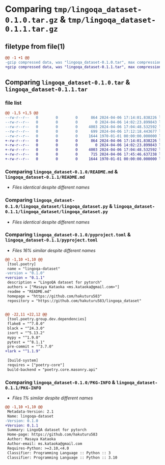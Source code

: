 # Comparing `tmp/lingoqa_dataset-0.1.0.tar.gz` & `tmp/lingoqa_dataset-0.1.1.tar.gz`

## filetype from file(1)

```diff
@@ -1 +1 @@
-gzip compressed data, was "lingoqa_dataset-0.1.0.tar", max compression
+gzip compressed data, was "lingoqa_dataset-0.1.1.tar", max compression
```

## Comparing `lingoqa_dataset-0.1.0.tar` & `lingoqa_dataset-0.1.1.tar`

### file list

```diff
@@ -1,5 +1,5 @@
--rw-r--r--   0        0        0      864 2024-04-06 17:14:01.838226 lingoqa_dataset-0.1.0/README.md
--rw-r--r--   0        0        0        0 2024-04-06 14:02:23.899843 lingoqa_dataset-0.1.0/lingoqa_dataset/__init__,py
--rw-r--r--   0        0        0     4003 2024-04-06 17:04:48.532592 lingoqa_dataset-0.1.0/lingoqa_dataset/lingoqa_dataset.py
--rw-r--r--   0        0        0      699 2024-04-06 17:12:18.443677 lingoqa_dataset-0.1.0/pyproject.toml
--rw-r--r--   0        0        0     1644 1970-01-01 00:00:00.000000 lingoqa_dataset-0.1.0/PKG-INFO
+-rw-r--r--   0        0        0      864 2024-04-06 17:14:01.838226 lingoqa_dataset-0.1.1/README.md
+-rw-r--r--   0        0        0        0 2024-04-06 14:02:23.899843 lingoqa_dataset-0.1.1/lingoqa_dataset/__init__,py
+-rw-r--r--   0        0        0     4003 2024-04-06 17:04:48.532592 lingoqa_dataset-0.1.1/lingoqa_dataset/lingoqa_dataset.py
+-rw-r--r--   0        0        0      715 2024-04-06 17:45:46.637238 lingoqa_dataset-0.1.1/pyproject.toml
+-rw-r--r--   0        0        0     1644 1970-01-01 00:00:00.000000 lingoqa_dataset-0.1.1/PKG-INFO
```

### Comparing `lingoqa_dataset-0.1.0/README.md` & `lingoqa_dataset-0.1.1/README.md`

 * *Files identical despite different names*

### Comparing `lingoqa_dataset-0.1.0/lingoqa_dataset/lingoqa_dataset.py` & `lingoqa_dataset-0.1.1/lingoqa_dataset/lingoqa_dataset.py`

 * *Files identical despite different names*

### Comparing `lingoqa_dataset-0.1.0/pyproject.toml` & `lingoqa_dataset-0.1.1/pyproject.toml`

 * *Files 16% similar despite different names*

```diff
@@ -1,10 +1,10 @@
 [tool.poetry]
 name = "lingoqa-dataset"
-version = "0.1.0"
+version = "0.1.1"
 description = "LingoQA dataset for pytorch"
 authors = ["Masaya Kataoka <ms.kataoka@gmail.com>"]
 readme = "README.md"
 homepage = "https://github.com/hakuturu583"
 repository = "https://github.com/hakuturu583/lingoqa_dataset"
 
 
@@ -22,11 +22,12 @@
 [tool.poetry.group.dev.dependencies]
 flake8 = "^7.0.0"
 black = "^24.3.0"
 isort = "^5.13.2"
 mypy = "^1.9.0"
 pytest = "^8.1.1"
 pre-commit = "^3.7.0"
+lark = "^1.1.9"
 
 [build-system]
 requires = ["poetry-core"]
 build-backend = "poetry.core.masonry.api"
```

### Comparing `lingoqa_dataset-0.1.0/PKG-INFO` & `lingoqa_dataset-0.1.1/PKG-INFO`

 * *Files 1% similar despite different names*

```diff
@@ -1,10 +1,10 @@
 Metadata-Version: 2.1
 Name: lingoqa-dataset
-Version: 0.1.0
+Version: 0.1.1
 Summary: LingoQA dataset for pytorch
 Home-page: https://github.com/hakuturu583
 Author: Masaya Kataoka
 Author-email: ms.kataoka@gmail.com
 Requires-Python: >=3.10,<4.0
 Classifier: Programming Language :: Python :: 3
 Classifier: Programming Language :: Python :: 3.10
```

